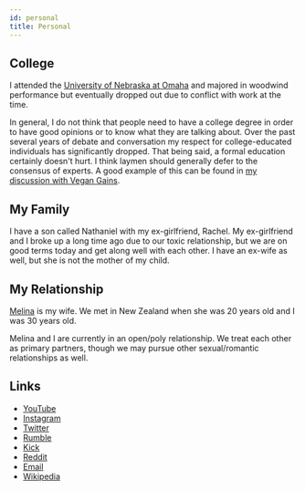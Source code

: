 ```yaml
---
id: personal
title: Personal
---
```


## College

I attended the [University of Nebraska at Omaha](https://www.unomaha.edu/) and majored in woodwind performance but eventually dropped out due to conflict with work at the time.

In general, I do not think that people need to have a college degree in order to have good opinions or to know what they are talking about. Over the past several years of debate and conversation my respect for college-educated individuals has significantly dropped. That being said, a formal education certainly doesn't hurt. I think laymen should generally defer to the consensus of experts. A good example of this can be found in [my discussion with Vegan Gains](https://www.youtube.com/watch?v=9yK-lO98scI).

## My Family

I have a son called Nathaniel with my ex-girlfriend, Rachel. My ex-girlfriend and I broke up a long time ago due to our toxic relationship, but we are on good terms today and get along well with each other. I have an ex-wife as well, but she is not the mother of my child.

## My Relationship

[Melina](https://www.twitch.tv/melina) is my wife. We met in New Zealand when she was 20 years old and I was 30 years old.

Melina and I are currently in an open/poly relationship. We treat each other as primary partners, though we may pursue other sexual/romantic relationships as well.

## Links

* [YouTube](https://www.youtube.com/user/destiny/)
* [Instagram](https://www.instagram.com/destiny/)
* [Twitter](https://www.twitter.com/TheOmniLiberal)
* [Rumble](https://www.rumble.com/Destiny)
* [Kick](https://www.kick.com/destiny)
* [Reddit](https://www.reddit.com/r/Destiny/)
* [Email](mailto:contact@destiny.gg)
* [Wikipedia](https://en.wikipedia.org/wiki/Destiny_(streamer))
